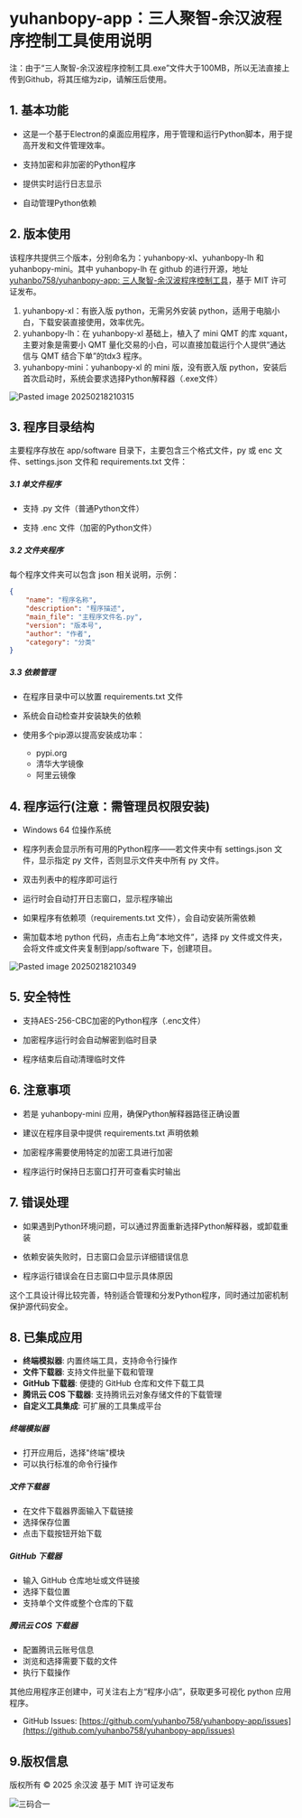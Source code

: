 # yuhanbopy-app：三人聚智-余汉波程序控制工具使用说明

注：由于“三人聚智-余汉波程序控制工具.exe”文件大于100MB，所以无法直接上传到Github，将其压缩为zip，请解压后使用。

## 1. 基本功能

- 这是一个基于Electron的桌面应用程序，用于管理和运行Python脚本，用于提高开发和文件管理效率。

- 支持加密和非加密的Python程序

- 提供实时运行日志显示

- 自动管理Python依赖

## 2. 版本使用

该程序共提供三个版本，分别命名为：yuhanbopy-xl、yuhanbopy-lh 和 yuhanbopy-mini。其中 yuhanbopy-lh 在 github 的进行开源，地址 [yuhanbo758/yuhanbopy-app: 三人聚智-余汉波程序控制工具](https://github.com/yuhanbo758/yuhanbopy-app)，基于 MIT 许可证发布。

1. yuhanbopy-xl：有嵌入版 python，无需另外安装 python，适用于电脑小白，下载安装直接使用，效率优先。
2. yuhanbopy-lh：在 yuhanbopy-xl 基础上，植入了 mini QMT 的库 xquant，主要对象是需要小 QMT 量化交易的小白，可以直接加载运行个人提供“通达信与 QMT 结合下单”的tdx3 程序。
3. yuhanbopy-mini：yuhanbopy-xl 的 mini 版，没有嵌入版 python，安装后首次启动时，系统会要求选择Python解释器（.exe文件）

![Pasted image 20250218210315](https://gdsx.sanrenjz.com/image/Pasted%20image%2020250218210315.png?imageSlim)

## 3. 程序目录结构

主要程序存放在 app/software 目录下，主要包含三个格式文件，py 或 enc 文件、settings.json 文件和 requirements.txt 文件：

##### 3.1 单文件程序

- 支持 .py 文件（普通Python文件）

- 支持 .enc 文件（加密的Python文件）

##### 3.2 文件夹程序

每个程序文件夹可以包含 json 相关说明，示例：

```json
{
    "name": "程序名称",
    "description": "程序描述",
    "main_file": "主程序文件名.py",
    "version": "版本号",
    "author": "作者",
    "category": "分类"
}
```

##### 3.3 依赖管理

- 在程序目录中可以放置 requirements.txt 文件

- 系统会自动检查并安装缺失的依赖

- 使用多个pip源以提高安装成功率：
	- pypi.org
	- 清华大学镜像
	- 阿里云镜像

## 4. 程序运行(注意：需管理员权限安装)

- Windows 64 位操作系统

- 程序列表会显示所有可用的Python程序——若文件夹中有 settings.json 文件，显示指定 py 文件，否则显示文件夹中所有 py 文件。

- 双击列表中的程序即可运行

- 运行时会自动打开日志窗口，显示程序输出

- 如果程序有依赖项（requirements.txt 文件），会自动安装所需依赖

- 需加载本地 python 代码，点击右上角“本地文件”，选择 py 文件或文件夹，会将文件或文件夹复制到app/software 下，创建项目。

![Pasted image 20250218210349](https://gdsx.sanrenjz.com/image/Pasted%20image%2020250218210349.png?imageSlim)

## 5. 安全特性

- 支持AES-256-CBC加密的Python程序（.enc文件）

- 加密程序运行时会自动解密到临时目录

- 程序结束后自动清理临时文件

## 6. 注意事项

 - 若是 yuhanbopy-mini 应用，确保Python解释器路径正确设置

- 建议在程序目录中提供 requirements.txt 声明依赖

- 加密程序需要使用特定的加密工具进行加密

- 程序运行时保持日志窗口打开可查看实时输出

## 7. 错误处理

- 如果遇到Python环境问题，可以通过界面重新选择Python解释器，或卸载重装

- 依赖安装失败时，日志窗口会显示详细错误信息

- 程序运行错误会在日志窗口中显示具体原因

这个工具设计得比较完善，特别适合管理和分发Python程序，同时通过加密机制保护源代码安全。

## 8. 已集成应用

- **终端模拟器**: 内置终端工具，支持命令行操作
- **文件下载器**: 支持文件批量下载和管理
- **GitHub 下载器**: 便捷的 GitHub 仓库和文件下载工具
- **腾讯云 COS 下载器**: 支持腾讯云对象存储文件的下载管理
- **自定义工具集成**: 可扩展的工具集成平台

##### 终端模拟器
- 打开应用后，选择"终端"模块
- 可以执行标准的命令行操作

##### 文件下载器
- 在文件下载器界面输入下载链接
- 选择保存位置
- 点击下载按钮开始下载

##### GitHub 下载器
- 输入 GitHub 仓库地址或文件链接
- 选择下载位置
- 支持单个文件或整个仓库的下载

##### 腾讯云 COS 下载器
- 配置腾讯云账号信息
- 浏览和选择需要下载的文件
- 执行下载操作

其他应用程序正创建中，可关注右上方“程序小店”，获取更多可视化 python 应用程序。

- GitHub Issues: [https://github.com/yuhanbo758/yuhanbopy-app/issues](https://github.com/yuhanbo758/yuhanbopy-app/issues)

## 9.版权信息

版权所有 © 2025 余汉波
基于 MIT 许可证发布

![三码合一](https://gdsx.sanrenjz.com/PicGo/%E5%85%A8%E7%A0%81%E5%90%88%E4%B8%80.png)
